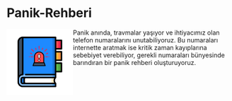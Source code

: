 # Panik-Rehberi
<img align="left" alt="Mess+" width="150px" src="https://github.com/vimevim/Panik-Rehberi/blob/main/logo.png" />

Panik anında, travmalar yaşıyor ve ihtiyacımız olan telefon numaralarını unutabiliyoruz. Bu numaraları internette aratmak ise kritik zaman kayıplarına sebebiyet verebiliyor, gerekli numaraları bünyesinde barındıran bir panik rehberi oluşturuyoruz.

